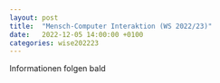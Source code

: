 ```yaml
---
layout: post
title:  "Mensch-Computer Interaktion (WS 2022/23)"
date:   2022-12-05 14:00:00 +0100
categories: wise202223
---
```


Informationen folgen bald

